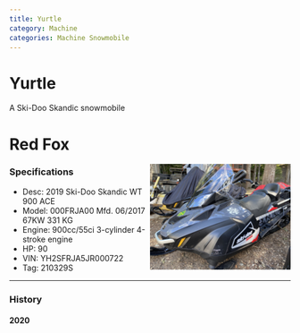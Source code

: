 ```yaml
---
title: Yurtle
category: Machine
categories: Machine Snowmobile
---
```


# Yurtle

A Ski-Doo Skandic snowmobile

# Red Fox
<img src="img/2020-Yurtle.jpeg" alt="photo of snowmobile" style="width: 50%;" align="right">

### Specifications
- Desc: 2019 Ski-Doo Skandic WT 900 ACE
- Model: 000FRJA00 Mfd. 06/2017 67KW 331 KG
- Engine: 900cc/55ci 3-cylinder 4-stroke engine
- HP: 90
- VIN: YH2SFRJA5JR000722
- Tag: 210329S

---
### History

#### 2020